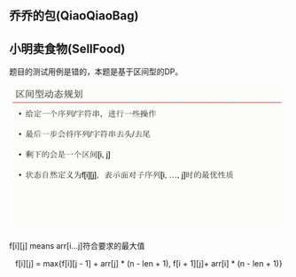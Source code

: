 ## 乔乔的包(QiaoQiaoBag)

## 小明卖食物(SellFood)

题目的测试用例是错的，本题是基于区间型的DP。

![](https://github.com/StudyingByYourself/image/raw/master/algorithm/%E5%8C%BA%E9%97%B4DP.jpg)

f[i][j] means arr[i...j]符合要求的最大值

<center>
	f[i][j] = max{f[i][j - 1] + arr[j] * (n - len + 1), f[i + 1][j]+ arr[i] * (n - len + 1)}
</center>





